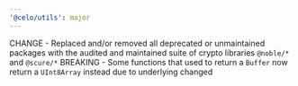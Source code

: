 ```yaml
---
'@celo/utils': major
---
```


CHANGE - Replaced and/or removed all deprecated or unmaintained packages with the audited and maintained suite of crypto libraries `@noble/*` and `@scure/*`
BREAKING - Some functions that used to return a `Buffer` now return a `UInt8Array` instead due to underlying changed
